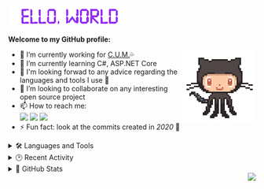 <img src="res/README/helloworld.gif" height="41" width="237">  

**Welcome to my GitHub profile:**

<img align="right" src="res/README/octocat-anime.gif" width="150">

- 🔭 I’m currently working for [C.U.M.](https://github.com/cum-foundations)💦
- 🌱 I’m currently learning C#, ASP.NET Core  
- 💬 I'm looking forwad to any advice regarding the languages and tools I use 💜  
- 💞️ I’m looking to collaborate on any interesting open source project
- 📫 How to reach me:  
  <a href="https://t.me/Srul1k">
    <img src="https://img.shields.io/badge/Telegram-2CA5E0?&logo=telegram&logoColor=white"></a>
  <a href="https://matrix.to/#/@srul1k:matrix.org">
    <img src="https://img.shields.io/badge/-Matrix-blueviolet"></a>
  <a href="mailto:srul1k@keemail.me">
    <img src="https://img.shields.io/badge/Tutanota-840010?&logo=Tutanota&logoColor=white"></a>  
- ⚡ Fun fact: look at the commits created in *2020* 👀

<details>
  <summary>🛠️ Languages and Tools</summary>

  | ***Main stack:***<br><br>![C#](https://img.shields.io/badge/C%23-%23239120.svg?logo=c-sharp&logoColor=white)![.Net](https://img.shields.io/badge/.NET-512BD4?logo=dotnet&logoColor=white)![ASP.NET Core](https://img.shields.io/badge/ASP.NET%20Core-5C2D91?style=flat&logo=.net&logoColor=white)![Swagger](https://img.shields.io/badge/-Swagger-%23Clojure?logo=swagger&logoColor=white)![Visual Studio](https://img.shields.io/badge/Visual%20Studio-5C2D91.svg?logo=visual-studio&logoColor=white)![Git](https://img.shields.io/badge/git-%23F05033.svg?logo=git&logoColor=white)![GitHub](https://img.shields.io/badge/GitHub-%23121011.svg?logo=github&logoColor=white) | *I also have a little experience with:*<br><br>![Visual Studio Code](https://img.shields.io/badge/Visual%20Studio%20Code-0078d7.svg?logo=visual-studio-code&logoColor=white)![Selenium](https://img.shields.io/badge/-Selenium-%43B02A?logo=selenium&logoColor=white)![Postman](https://img.shields.io/badge/Postman-FF6C37?logo=postman&logoColor=white)![Grafana](https://img.shields.io/badge/Grafana-F2F4F9?logo=grafana&logoColor=orange&labelColor=F2F4F9)![Prometheus](https://img.shields.io/badge/Prometheus-000000?logo=prometheus&labelColor=000000)![MicrosoftSQLServer](https://img.shields.io/badge/Microsoft%20SQL%20Sever-CC2927?logo=microsoft%20sql%20server&logoColor=white)![Postgres](https://img.shields.io/badge/Postgres-%23316192.svg?logo=postgresql&logoColor=white)![Azure DevOps](https://img.shields.io/badge/Azure_DevOps-0078D7?logo=azure-devops&logoColor=white)![Azure Functions](https://img.shields.io/badge/Azure_Functions-0062AD?logo=azure-functions&logoColor=white)![GitHub Actions](https://img.shields.io/badge/GitHub_Actions-%232671E5.svg?logo=githubactions&logoColor=white)![Bootstrap](https://img.shields.io/badge/Bootstrap-%23563D7C.svg?logo=bootstrap&logoColor=white)![HTML5](https://img.shields.io/badge/HTML5-%23E34F26.svg?logo=html5&logoColor=white)![JavaScript](https://img.shields.io/badge/JavaScript-%23323330.svg?logo=javascript&logoColor=%23F7DF1E) |
  | ------------- | ------------- |

</details>

<details>
  <summary>🕑 Recent Activity</summary>

<img align="right" src="https://activity-graph.herokuapp.com/graph?username=Srul1k&hide_title=true&hide_border=true&area=true&bg_color=0d1b36&color=e3dede&line=8e2491" width="618" height="220">

<!--START_SECTION:activity-->
1. ❗️ Opened issue [#11](https://github.com/cum-foundations/x-bot/issues/11) in [cum-foundations/x-bot](https://github.com/cum-foundations/x-bot)
2. ❗️ Closed issue [#2](https://github.com/cum-foundations/x-bot/issues/2) in [cum-foundations/x-bot](https://github.com/cum-foundations/x-bot)
3. 🗣 Commented on [#2](https://github.com/cum-foundations/x-bot/issues/2) in [cum-foundations/x-bot](https://github.com/cum-foundations/x-bot)
4. ❗️ Closed issue [#10](https://github.com/cum-foundations/x-bot/issues/10) in [cum-foundations/x-bot](https://github.com/cum-foundations/x-bot)
5. 🗣 Commented on [#10](https://github.com/cum-foundations/x-bot/issues/10) in [cum-foundations/x-bot](https://github.com/cum-foundations/x-bot)
<!--END_SECTION:activity-->

</details>

<details>
  <summary>🔮 GitHub Stats</summary>

  <br>

  | <a><img align="center" src="https://github-readme-stats.vercel.app/api?username=Srul1k&count_private=true&show_icons=true&hide_title=true&bg_color=15,0d1b36,8e2491&border_color=0d1b36&title_color=cfcfcf&icon_color=d5acf2&text_color=cfcfcf" /></a> | <a><img align="center" src="https://github-readme-stats.vercel.app/api/top-langs/?username=Srul1k&layout=compact&bg_color=15,8e2491,0d1b36&border_color=0d1b36&title_color=cfcfcf&text_color=cfcfcf" /></a> |
| ------------- | ------------- |

</details>

<img align="right" src="https://komarev.com/ghpvc/?username=Srul1k&color=blueviolet">
